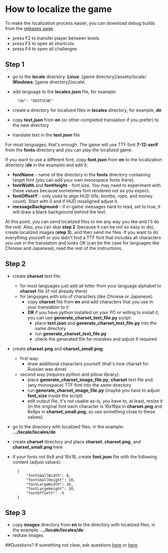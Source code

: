 # How to localize the game

To make the localization process easier, you can download debug builds from the [releases page](https://github.com/yancharkin/SpelunkyClassicHD/releases).

* press F2 to transfer player between levels
* press F3 to open all shortcuts
* press F4 to open all challenges

## Step 1
* go to the **locale** directory:
   **Linux**: [game directory]/assets/locale/
   **Windows**: [game directory]\locale\

* add language to the **locales.json** file, for example:

        "de": "DEUTSCHE"
    
* create a directory for localized files in **locales** directory, for example, **de**

* copy **text.json** from **en** (or other completed translation if you prefer) to the new directory

* translate text in the **text.json** file

For most languages, that's enough. The game will use TTF font **7-12-serif** from the **fonts** directory and you can play the localized game.

If you want to use a different font, copy **font.json** from **en** to the localization directory (**de** in the example) and edit it:

* **fontName** - name of the directory in the **fonts** directory containing target font (you can add your own monospace fonts there).
* **fontWidth** and **fontHeight** - font size. You may need to experiment with these values because sometimes font rendered not as you expect.
* **fontOffsetY** - only used to align HUD (life, bombs, rope, and money count). Start with 0 and if HUD misaligned adjust it.
* **messageBackground** - if in-game messages hard to read, set to true, it will draw a black background behind the text.

At this point, you can send localized files to me any way you like and I'll do the rest. Also, you can skip **step 2** (because it can be not so easy to do), create localized images (**step 3**), and then send me files. If you want to do everything yourself or you didn't find a TTF font that includes all characters you use in the translation and looks OK (can be the case for languages like Chinese and Japanese), read the rest of the instructions.

## Step 2

* create **charset** text file:
    * for most languages just add all letter from your language alphabet to **charset** file (if not already there)
    * for languages with lots of characters (like Chinese or Japanese):
        * copy **charset** file from **en** and add characters that you use in your translation to it
        * **OR** if you have python installed on your PC or willing to install it, you can use **generate_charset_text_file.py** script:
            * place **text.json** and **generate_charset_text_file.py** into the same directory
            * run **generate_charset_text_file.py**
            * check the generated file for mistakes and adjust if required

* create **charset.png** and **charset_small.png**:
    * first way:
        * draw additional characters yourself (that's how charset for Russian was done)
    * second way (requires python and pillow library):
        * place **generate_charset_image_file.py**, **charset** text file and (any monospace) TTF font into the same directory
        * run **generate_charset_image_file.py** (maybe you have to adjust **font_size** inside the script)
        * edit output file, it's not usable as-is, you have to, at least, resize it (in the original font each character is 16x16px in **charset.png** and 8x8px in **charset_small.png**, so use something close to these values)

* go to the directory with localized files, in the example: **.../locale/locales/de**
* create **charset** directory and place **charset**, **charset.png**, and **charset_small.png** here
* if your fonts not 8x8 and 16x16, create **font.json** file with the following content (adjust values):

        {
            "fontSmallWidth": 8,
            "fontSmallHeight": 10,
            "fontLargeWidth": 16,
            "fontLargeHeight": 20,
            "fontOffsetY": -5
        }

## Step 3

* copy **images** directory from **en** to the directory with localized files, in the example: **.../locale/locales/de**
* redraw images

##Questions?
If something not clear, ask questions [here](https://github.com/yancharkin/SpelunkyClassicHD/issues/8) or [here](https://itch.io/t/821814/how-to-localize-the-game).

